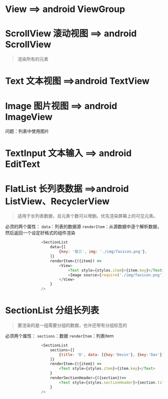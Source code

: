 # View ==> android ViewGroup

# ScrollView 滚动视图 ==> android ScrollView
>渲染所有的元素

# Text 文本视图  ==>android TextView

# Image 图片视图 ==> android ImageView
问题：列表中使用图片

# TextInput 文本输入 ==> android EditText

# FlatList 长列表数据 ==>android ListView、RecyclerView
>适用于长列表数据，且元素个数可以增删。优先渲染屏幕上的可见元素。

必须的两个属性：
`data`：列表的数据源
`renderItem`：从源数据中逐个解析数据，然后返回一个设定好格式的组件渲染
```js
                <SectionList
                    data={[
                        {key: '张三', img: './img/favicon.png'},
                    ]}
                    renderItem={({item}) =>
                        <View>
                            <Text style={styles.item}>{item.key}</Text>
                            <Image source={require('./img/favicon.png')}/>
                        </View>
                    }
                />
```
# SectionList 分组长列表
>要渲染的是一组需要分组的数据，也许还带有分组标签的

必须两个属性：
`sections`：数据
`renderItem`：列表item
```js
                <SectionList
                    sections={[
                        {title: 'D', data: [{key:'Devin'}, {key:'Dav'}]},
                    ]}
                    renderItem={({item}) =>
                        <Text style={styles.item}>{item.key}</Text>
                    }
                    renderSectionHeader={({section})=>
                        <Text style={styles.sectionHeader}>{section.title}</Text>
                    }
                />
```



